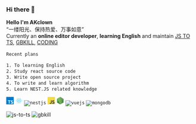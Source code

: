 ### Hi there 👋
**Hello  I'm AKclown**   
“一缕阳光、保持热爱、万事如意”  
Currently an **online editor developer**, **learning English** and maintain [JS TO TS](https://github.com/AKclown/js-to-ts), [GBKILL](https://github.com/AKclown/gbkill), [CODING](https://github.com/AKclown/coding)

`Recent plans `
```
1. To learning English 
2. Study react source code
3. Write open source project 
4. To write and learn algorithm
5. Learn NEST.JS related knowledge 
```
<code><img height="20" alt="typescript" src="https://raw.githubusercontent.com/github/explore/80688e429a7d4ef2fca1e82350fe8e3517d3494d/topics/typescript/typescript.png"></code>
<code><img height="20" alt="react" src="https://raw.githubusercontent.com/github/explore/80688e429a7d4ef2fca1e82350fe8e3517d3494d/topics/react/react.png"></code>
<code><img height="20" alt="nestjs" src="https://profilinator.rishav.dev/skills-assets/nestjs.svg"></code>
<code><img height="20" alt="javascript" src="https://raw.githubusercontent.com/github/explore/80688e429a7d4ef2fca1e82350fe8e3517d3494d/topics/javascript/javascript.png"></code>
<code><img height="20" alt="nodejs" src="https://raw.githubusercontent.com/github/explore/80688e429a7d4ef2fca1e82350fe8e3517d3494d/topics/nodejs/nodejs.png"></code>
<code><img height="20" alt="vuejs" src="https://profilinator.rishav.dev/skills-assets/vuejs-original-wordmark.svg"></code>
<code><img height="20" alt="mongodb" src="https://profilinator.rishav.dev/skills-assets/mongodb-original-wordmark.svg"></code>

![js-to-ts](https://img.shields.io/visual-studio-marketplace/azure-devops/installs/total/AKclown.swagger-to-typescript?label=js-to-ts&logo=visualstudiocode&logoColor=007ACC)
![gbkill](https://img.shields.io/npm/d18m/gbkill?label=gbkill&logo=npm)

<!-- 
https://profilinator.rishav.dev/ 
-->
